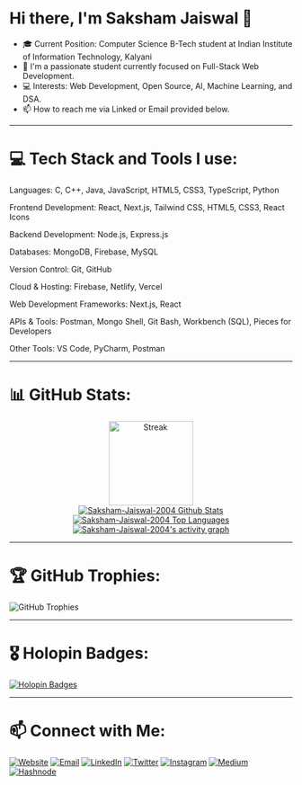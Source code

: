 # Hi there, I'm Saksham Jaiswal 👋

- 🎓 Current Position: Computer Science B-Tech student at Indian Institute of Information Technology, Kalyani
- 👀 I'm a passionate student currently focused on Full-Stack Web Development.
- 💻 Interests: Web Development, Open Source, AI, Machine Learning, and DSA.
- 📫 How to reach me via Linked or Email provided below.

---

# 💻 Tech Stack and Tools I use:

Languages: C, C++, Java, JavaScript, HTML5, CSS3, TypeScript, Python

Frontend Development: React, Next.js, Tailwind CSS, HTML5, CSS3, React Icons

Backend Development: Node.js, Express.js

Databases: MongoDB, Firebase, MySQL

Version Control: Git, GitHub

Cloud & Hosting: Firebase, Netlify, Vercel

Web Development Frameworks: Next.js, React

APIs & Tools: Postman, Mongo Shell, Git Bash, Workbench (SQL), Pieces for Developers

Other Tools: VS Code, PyCharm, Postman

---

# 📊 GitHub Stats:

<div align="center">
  <img src="https://github-readme-streak-stats.herokuapp.com/?user=Saksham-Jaiswal-2004&theme=react&hide_border=true&background=0D1117&stroke=FF6F61&ring=00C4B4" height="150" alt="Streak" />
  <br>
  <a href="https://github.com/Saksham-Jaiswal-2004/github-readme-stats"><img alt="Saksham-Jaiswal-2004 Github Stats" src="https://github-readme-stats.vercel.app/api?username=Saksham-Jaiswal-2004&show_icons=true&count_private=true&theme=react&hide_border=true&bg_color=0D1117" /></a>
  <a href="https://github.com/Saksham-Jaiswal-2004/github-readme-stats"><img alt="Saksham-Jaiswal-2004 Top Languages" src="https://github-readme-stats.vercel.app/api/top-langs/?username=Saksham-Jaiswal-2004&langs_count=8&count_private=true&layout=compact&theme=react&hide_border=true&bg_color=0D1117" /></a>
  <br/>
  <a href="https://github.com/Saksham-Jaiswal-2004">
    <img alt="Saksham-Jaiswal-2004's activity graph" src="https://github-readme-activity-graph.vercel.app/graph?username=Saksham-Jaiswal-2004&theme=react-dark" />
  </a>
</div>

---

# 🏆 **GitHub Trophies:**
![GitHub Trophies](https://github-profile-trophy.vercel.app/?username=Saksham-Jaiswal-2004&theme=radical)

---

# 🎖️ Holopin Badges:

[![Holopin Badges](https://holopin.me/sakshamjaiswal2004)](https://holopin.io/@sakshamjaiswal2004)

---

# 📫 Connect with Me:

[![Website](https://img.shields.io/badge/Website-000000?style=flat&logo=google-chrome&logoColor=white)](https://sakshamjaiswal.vercel.app/)
[![Email](https://img.shields.io/badge/Email-D14836?style=flat&logo=gmail&logoColor=white)](mailto:sakshamjaiswalofficial@gmail.com)
[![LinkedIn](https://img.shields.io/badge/LinkedIn-0A66C2?style=flat&logo=linkedin&logoColor=white)](https://www.linkedin.com/in/saksham-jaiswal-220637302)
[![Twitter](https://img.shields.io/badge/Twitter-1DA1F2?style=flat&logo=twitter&logoColor=white)](https://x.com/SakshamJais2004)
[![Instagram](https://img.shields.io/badge/Instagram-E4405F?style=flat&logo=instagram&logoColor=white)](https://www.instagram.com/saksham__jaiswal/)
[![Medium](https://img.shields.io/badge/Medium-12100E?style=flat&logo=medium&logoColor=white)](https://medium.com/@sakshamjaiswalofficial)
[![Hashnode](https://img.shields.io/badge/Hashnode-2962FF?style=flat&logo=hashnode&logoColor=white)](https://hashnode.com/@sakshamjaiswal)

<!---
Saksham-Jaiswal-2004/Saksham-Jaiswal-2004 is a ✨ special ✨ repository because its `README.md` (this file) appears on your GitHub profile.
You can click the Preview link to take a look at your changes.
--->
